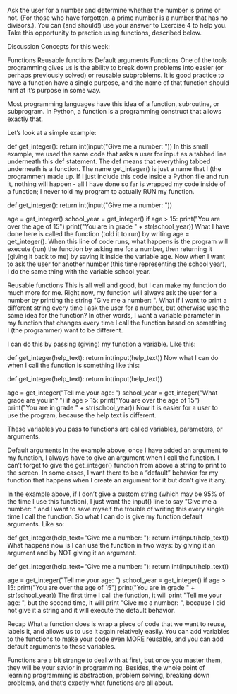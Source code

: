Ask the user for a number and determine whether the number is prime or not. (For those who have forgotten, a prime number is a number that has no divisors.). You can (and should!) use your answer to Exercise 4 to help you. Take this opportunity to practice using functions, described below.

Discussion
Concepts for this week:

Functions
Reusable functions
Default arguments
Functions
One of the tools programming gives us is the ability to break down problems into easier (or perhaps previously solved) or reusable subproblems. It is good practice to have a function have a single purpose, and the name of that function should hint at it’s purpose in some way.

Most programming languages have this idea of a function, subroutine, or subprogram. In Python, a function is a programming construct that allows exactly that.

Let’s look at a simple example:

  def get_integer():
    return int(input("Give me a number: "))
In this small example, we used the same code that asks a user for input as a tabbed line underneath this def statement. The def means that everything tabbed underneath is a function. The name get_integer() is just a name that I (the programmer) made up. If I just include this code inside a Python file and run it, nothing will happen - all I have done so far is wrapped my code inside of a function; I never told my program to actually RUN my function.

  def get_integer():
    return int(input("Give me a number: "))

  age = get_integer()
  school_year = get_integer()
  if age > 15:
    print("You are over the age of 15")
  print("You are in grade " + str(school_year))
What I have done here is called the function (told it to run) by writing age = get_integer(). When this line of code runs, what happens is the program will execute (run) the function by asking me for a number, then returning it (giving it back to me) by saving it inside the variable age. Now when I want to ask the user for another number (this time representing the school year), I do the same thing with the variable school_year.

Reusable functions
This is all well and good, but I can make my function do much more for me. Right now, my function will always ask the user for a number by printing the string "Give me a number: ". What if I want to print a different string every time I ask the user for a number, but otherwise use the same idea for the function? In other words, I want a variable parameter in my function that changes every time I call the function based on something I (the programmer) want to be different.

I can do this by passing (giving) my function a variable. Like this:

  def get_integer(help_text):
    return int(input(help_text))
Now what I can do when I call the function is something like this:

  def get_integer(help_text):
    return int(input(help_text))

  age = get_integer("Tell me your age: ")
  school_year = get_integer("What grade are you in? ")
  if age > 15:
    print("You are over the age of 15")
  print("You are in grade " + str(school_year))
Now it is easier for a user to use the program, because the help text is different.

These variables you pass to functions are called variables, parameters, or arguments.

Default arguments
In the example above, once I have added an argument to my function, I always have to give an argument when I call the function. I can’t forget to give the get_integer() function from above a string to print to the screen. In some cases, I want there to be a “default” behavior for my function that happens when I create an argument for it but don’t give it any.

In the example above, if I don’t give a custom string (which may be 95% of the time I use this function), I just want the input() line to say "Give me a number: " and I want to save myself the trouble of writing this every single time I call the function. So what I can do is give my function default arguments. Like so:

  def get_integer(help_text="Give me a number: "):
    return int(input(help_text))
What happens now is I can use the function in two ways: by giving it an argument and by NOT giving it an argument.

  def get_integer(help_text="Give me a number: "):
    return int(input(help_text))

  age = get_integer("Tell me your age: ")
  school_year = get_integer()
  if age > 15:
    print("You are over the age of 15")
  print("You are in grade " + str(school_year))
The first time I call the function, it will print "Tell me your age: ", but the second time, it will print "Give me a number: ", because I did not give it a string and it will execute the default behavior.

Recap
What a function does is wrap a piece of code that we want to reuse, labels it, and allows us to use it again relatively easily. You can add variables to the functions to make your code even MORE reusable, and you can add default arguments to these variables.

Functions are a bit strange to deal with at first, but once you master them, they will be your savior in programming. Besides, the whole point of learning programming is abstraction, problem solving, breaking down problems, and that’s exactly what functions are all about.